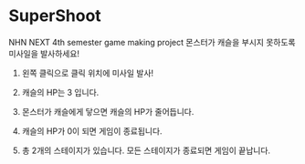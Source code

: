 SuperShoot
==========

NHN NEXT 4th semester game making project
몬스터가 캐슬을 부시지 못하도록 미사일을 발사하세요!

1. 왼쪽 클릭으로 클릭 위치에 미사일 발사!

2. 캐슬의 HP는 3 입니다. 

3. 몬스터가 캐슬에게 닿으면 캐슬의 HP가 줄어듭니다.

4. 캐슬의 HP가 0이 되면 게임이 종료됩니다.

5. 총 2개의 스테이지가 있습니다. 모든 스테이지가 종료되면 게임이 끝납니다.
